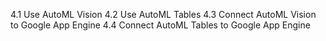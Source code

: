 4.1 Use AutoML Vision 
4.2 Use AutoML Tables 
4.3 Connect AutoML Vision to Google App Engine 
4.4 Connect AutoML Tables to Google App Engine

